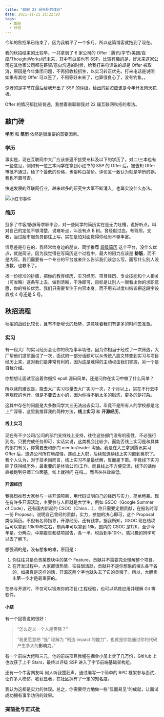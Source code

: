 ```yaml
---
title: "聊聊 22 届秋招的体验"
date: 2021-11-21 21:22:20
tags:
  - 面经
  - 秋招
---
```


今年的秋招早已结束了，因为我躺平了一个多月，所以这篇博客就拖到了现在。

我的秋招结束的比较早，一共拿到了 6 家公司的 Offer：腾讯/字节/美团/百度/ThoughtWorks/好未来，其中有白菜也有 SSP。比较有趣的是，好未来这家公司在其他家公司都在薪资/意向沟通的时候，给我打来电话说的却是 Offer 被取消，原因是今年集团问题，不再招收校招生，以实习转正优先。打来电话是说明 如果有其他 Offer 可以签了，不用等好未来了，也算很良心了，没有钓鱼。。

惊讶的是字节在最后给我开出了 SSP 的评级，给出的薪资应该是今年开发岗天花板。

Offer 的情况都比较普通，我想着重聊聊我对 22 届互联网秋招的看法。

## 敲门砖

**学历** 和 **简历** 依然是很重要的首要因素。

### 学历

事实是，现在互联网中大厂应该普遍不接受专科及以下的学历了，对二/三本也有一些意见，例如有一位三本同学在拿到小红书的 SSP 的 Offer 后，被告知 Offer 审批不通过，给了个最低的价格，也俗称白菜价。评论区一致认为就是学历的锅，我也不置可否。

快速发展的互联网行业，越来越多的研究生大军不断涌入，也属实没什么办法。

![小红书事件](https://blogimagee.oss-cn-beijing.aliyuncs.com/images/image-20211203154508870.png)

### 简历

逛多了牛客/脉脉等求职平台，对一些同学的简历实在是无力吐槽，说好听点，叫对自己的定位不够清楚，说难听点，叫没有点 B 树。曾经献过血，有驾照，支教，当过超市服务员都往上写，实在是怕对面觉得你经历不够丰富。

信息差是存在的，我经常给身边的朋友、同学推荐 [超级简历](https://www.wondercv.com/) 这个平台，没什么优点，就是简洁。因为我觉得在写简历这个过程中，最大的阻力应该是 **排版**，而不是内容。我们需要有一个专业的平台或者什么告诉我们该怎么写，而写什么别人没法教，也教不了。

找一份标准的排版，把你的教育经历、实习经历、项目经历、专业技能和个人相关（可省略）逐条写上去，做到清晰，干净即可，目标是让别人一眼看出你的求职意愿，你的特长优势。我们只需要专注于内容本身，而不用去过度纠结该把这段字设置成 4 号还是 5 号。

## 秋招流程

秋招的战线比较长，且有不断增长的趋势，这意味着我们有更多的时间去准备。

### 实习

有一段大厂的实习经历会让你的秋招事半功倍。因为你相当于经过了一次筛选，大厂帮他们提前面试了一次，面试的一部分话题可以从传统八股文转变到实习与项目经历上来，这对我们是非常有利的，因为这是难得的主动权由我们掌握，另一个是自我介绍。

你想想让面试官追着你细扣 epoll 源码简单，还是问你在实习中做了什么简单？

所以我的建议是，能去大厂实习尽量去大厂实习一次，2 个月以上，实在不行去中等规模的也行，但是不要去太小的，因为你得不到太多的锻炼，更多的是打杂。

这其中存在的问题是大多数同学大三无法出去实习，毕竟不是所有人的学校都是北上广深等，这里我推荐我的两种方法，**线上实习** 和 **开源经历**。

#### 线上实习

现在有不少公司/公司的部门支持线上支持，往往这些部门没有机密性，不必强行到岗，只要完成任务即可，实话实说，这类机会比较少。而能否线上实习是和具体的部门有关，你需要去和部门 mentor/leader 沟通。我是在大三拿到腾讯实习 Offer 后，遭遇公司所在地疫情，遂线上入职，后续就连续线上实习直到离职了。我个人认为，对于技术岗而言，线上实习不是最优解，反而是下策。毕竟线下实习除了获得经历外，最重要的是体验公司/工作，而且线上不方便交流，线下的话你直接跑到导师工位面基，线上就得问 在吗。。而且往往效率低。

#### 开源经历

我强烈推荐大家参与一些开源项目，用代码证明自己的经历与实力，简单粗暴。现在有许多开源活动，主要参与人群就是大学生，例如 GSOC（Google Summer of Code），还有国内新起的 CSOC（China ...），你只需要定期贡献，在报名时写一份 Proposal，说明自己曾经的贡献，实力，参加的决心即可，这个 Proposal 类似简历。不但有名师指导，开源经历，还有钱拿。据我所知，GSOC 现在结项后可以拿到 13kRMB左右，前两年可以拿到 18k。国内的 CSOC 是12K，至少今年是，分两次，中期报告和结项报告，各一半。税后到手10K+。感兴趣的同学可以去了解下。

想强调的是，没有想象的难，原因是：

1. 你往往只是负责某模块中的某个 Feature，贡献并不需要完全理解整个项目。
2. 在开发过程中，大家都很热情，往往很活跃，贡献并不是你想象的埋头各干各的，如果真是这样的话，开源这两个字也就失去了它的灵魂了。所以，大胆卖出第一步才是最重要的。

在参与开源时，不仅可以锻炼你的项目/工程经验，也可以熟练应用并理解 Git 等软件。

#### 小结

有一个回答说的很好：

> “怎么定义一个人是否强？”
>
> “我更愿意把 “强” 理解为 “制造 impact 的能力”，也就是你能通过你的代码产生多大的**影响力**。”

有一个前端大佬叫三元，他的前端项目教程在掘金小册上卖了几万份，GitHub 上也收获了上千 Stars，最终以评级 SSP 进入了字节前端基础架构组。

还有一个牛客网友叫 何人听我楚狂声，通过编写一个简单的 RPC 框架参与面试，让许多人模仿，收获显著，在社区拥有了一定的知名度。

我认为这都是实力的体现。总之，你需要尽力地做一些”显而易见“的成就，让面试成功拥有事半功倍的效果。

### 提前批与正式批